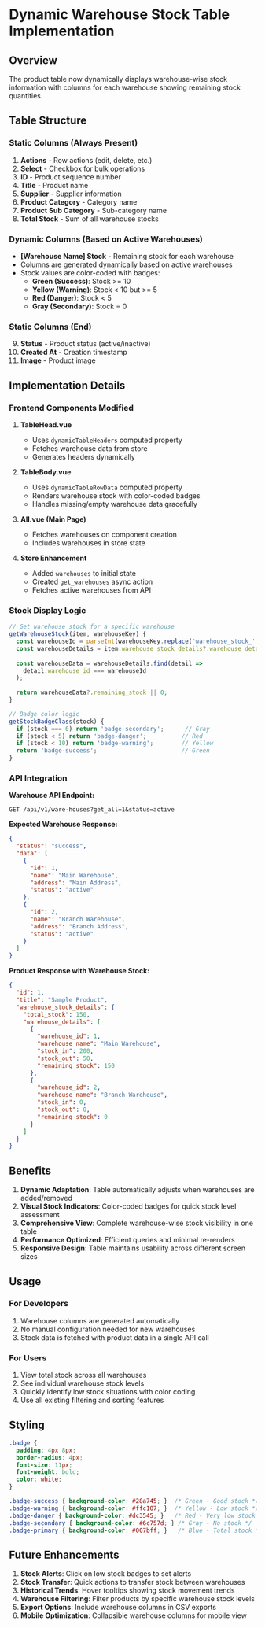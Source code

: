 # Dynamic Warehouse Stock Table Implementation

## Overview
The product table now dynamically displays warehouse-wise stock information with columns for each warehouse showing remaining stock quantities.

## Table Structure

### Static Columns (Always Present)
1. **Actions** - Row actions (edit, delete, etc.)
2. **Select** - Checkbox for bulk operations
3. **ID** - Product sequence number
4. **Title** - Product name
5. **Supplier** - Supplier information
6. **Product Category** - Category name
7. **Product Sub Category** - Sub-category name
8. **Total Stock** - Sum of all warehouse stocks

### Dynamic Columns (Based on Active Warehouses)
- **[Warehouse Name] Stock** - Remaining stock for each warehouse
- Columns are generated dynamically based on active warehouses
- Stock values are color-coded with badges:
  - **Green (Success)**: Stock >= 10
  - **Yellow (Warning)**: Stock < 10 but >= 5
  - **Red (Danger)**: Stock < 5
  - **Gray (Secondary)**: Stock = 0

### Static Columns (End)
9. **Status** - Product status (active/inactive)
10. **Created At** - Creation timestamp
11. **Image** - Product image

## Implementation Details

### Frontend Components Modified

1. **TableHead.vue**
   - Uses `dynamicTableHeaders` computed property
   - Fetches warehouse data from store
   - Generates headers dynamically

2. **TableBody.vue**
   - Uses `dynamicTableRowData` computed property
   - Renders warehouse stock with color-coded badges
   - Handles missing/empty warehouse data gracefully

3. **All.vue (Main Page)**
   - Fetches warehouses on component creation
   - Includes warehouses in store state

4. **Store Enhancement**
   - Added `warehouses` to initial state
   - Created `get_warehouses` async action
   - Fetches active warehouses from API

### Stock Display Logic

```javascript
// Get warehouse stock for a specific warehouse
getWarehouseStock(item, warehouseKey) {
  const warehouseId = parseInt(warehouseKey.replace('warehouse_stock_', ''));
  const warehouseDetails = item.warehouse_stock_details?.warehouse_details || [];
  
  const warehouseData = warehouseDetails.find(detail => 
    detail.warehouse_id === warehouseId
  );
  
  return warehouseData?.remaining_stock || 0;
}

// Badge color logic
getStockBadgeClass(stock) {
  if (stock === 0) return 'badge-secondary';      // Gray
  if (stock < 5) return 'badge-danger';          // Red
  if (stock < 10) return 'badge-warning';        // Yellow
  return 'badge-success';                        // Green
}
```

### API Integration

**Warehouse API Endpoint:**
```
GET /api/v1/ware-houses?get_all=1&status=active
```

**Expected Warehouse Response:**
```json
{
  "status": "success",
  "data": [
    {
      "id": 1,
      "name": "Main Warehouse",
      "address": "Main Address",
      "status": "active"
    },
    {
      "id": 2,
      "name": "Branch Warehouse", 
      "address": "Branch Address",
      "status": "active"
    }
  ]
}
```

**Product Response with Warehouse Stock:**
```json
{
  "id": 1,
  "title": "Sample Product",
  "warehouse_stock_details": {
    "total_stock": 150,
    "warehouse_details": [
      {
        "warehouse_id": 1,
        "warehouse_name": "Main Warehouse",
        "stock_in": 200,
        "stock_out": 50,
        "remaining_stock": 150
      },
      {
        "warehouse_id": 2,
        "warehouse_name": "Branch Warehouse",
        "stock_in": 0,
        "stock_out": 0,
        "remaining_stock": 0
      }
    ]
  }
}
```

## Benefits

1. **Dynamic Adaptation**: Table automatically adjusts when warehouses are added/removed
2. **Visual Stock Indicators**: Color-coded badges for quick stock level assessment
3. **Comprehensive View**: Complete warehouse-wise stock visibility in one table
4. **Performance Optimized**: Efficient queries and minimal re-renders
5. **Responsive Design**: Table maintains usability across different screen sizes

## Usage

### For Developers
1. Warehouse columns are generated automatically
2. No manual configuration needed for new warehouses
3. Stock data is fetched with product data in a single API call

### For Users
1. View total stock across all warehouses
2. See individual warehouse stock levels
3. Quickly identify low stock situations with color coding
4. Use all existing filtering and sorting features

## Styling

```css
.badge {
  padding: 4px 8px;
  border-radius: 4px;
  font-size: 11px;
  font-weight: bold;
  color: white;
}

.badge-success { background-color: #28a745; }  /* Green - Good stock */
.badge-warning { background-color: #ffc107; }  /* Yellow - Low stock */
.badge-danger { background-color: #dc3545; }   /* Red - Very low stock */
.badge-secondary { background-color: #6c757d; } /* Gray - No stock */
.badge-primary { background-color: #007bff; }   /* Blue - Total stock */
```

## Future Enhancements

1. **Stock Alerts**: Click on low stock badges to set alerts
2. **Stock Transfer**: Quick actions to transfer stock between warehouses
3. **Historical Trends**: Hover tooltips showing stock movement trends
4. **Warehouse Filtering**: Filter products by specific warehouse stock levels
5. **Export Options**: Include warehouse columns in CSV exports
6. **Mobile Optimization**: Collapsible warehouse columns for mobile view